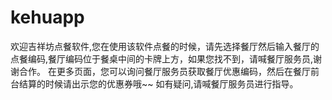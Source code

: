 # kehuapp
欢迎吉祥坊点餐软件,您在使用该软件点餐的时候，请先选择餐厅然后输入餐厅的点餐编码,餐厅编码位于餐桌中间的卡牌上方，如果您找不到，请喊餐厅服务员,谢谢合作。  在更多页面，您可以询问餐厅服务员获取餐厅优惠编码，然后在餐厅前台结算的时候请出示您的优惠券哦~~  如有疑问,请喊餐厅服务员进行指导。
